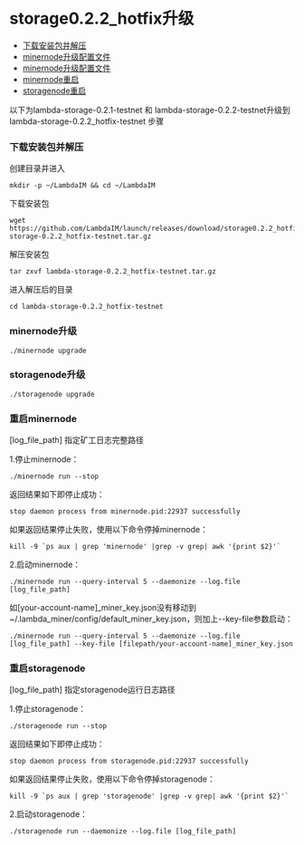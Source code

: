 # storage0.2.2_hotfix升级

* [下载安装包并解压](#下载安装包并解压)
* [minernode升级配置文件](#minernode升级配置文件)
* [minernode升级配置文件](#minernode升级配置文件)
* [minernode重启](#minernode重启)
* [storagenode重启](#storagenode重启)

以下为lambda-storage-0.2.1-testnet 和 lambda-storage-0.2.2-testnet升级到 lambda-storage-0.2.2_hotfix-testnet 步骤

### 下载安装包并解压

创建目录并进入 

```
mkdir -p ~/LambdaIM && cd ~/LambdaIM
```
下载安装包
```
wget https://github.com/LambdaIM/launch/releases/download/storage0.2.2_hotfix/lambda-storage-0.2.2_hotfix-testnet.tar.gz
```
解压安装包
```
tar zxvf lambda-storage-0.2.2_hotfix-testnet.tar.gz
```
进入解压后的目录
```
cd lambda-storage-0.2.2_hotfix-testnet
```

### minernode升级

```
./minernode upgrade
```

### storagenode升级

```
./storagenode upgrade
```

### 重启minernode
[log_file_path] 指定矿工日志完整路径

1.停止minernode：
```
./minernode run --stop
```
返回结果如下即停止成功：
```
stop daemon process from minernode.pid:22937 successfully
```
如果返回结果停止失败，使用以下命令停掉minernode：
```
kill -9 `ps aux | grep 'minernode' |grep -v grep| awk '{print $2}'`
```
2.启动minernode：
```
./minernode run --query-interval 5 --daemonize --log.file [log_file_path]
```

如[your-account-name]_miner_key.json没有移动到~/.lambda_miner/config/default_miner_key.json，则加上--key-file参数启动：
```
./minernode run --query-interval 5 --daemonize --log.file [log_file_path] --key-file [filepath/your-account-name]_miner_key.json
```

### 重启storagenode
[log_file_path] 指定storagenode运行日志路径

1.停止storagenode：
```
./storagenode run --stop
```
返回结果如下即停止成功：
```
stop daemon process from storagenode.pid:22937 successfully
```
如果返回结果停止失败，使用以下命令停掉storagenode：
```
kill -9 `ps aux | grep 'storagenode' |grep -v grep| awk '{print $2}'`
```

2.启动storagenode：
```
./storagenode run --daemonize --log.file [log_file_path]
```
